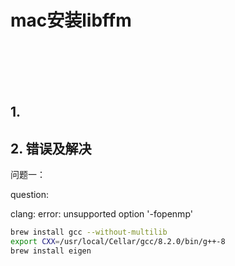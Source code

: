 # mac安装libffm

<br>
<br>
<br>
<br>

## 1. 

## 2. 错误及解决

问题一：

question:

clang: error: unsupported option '-fopenmp'

```bash
brew install gcc --without-multilib
export CXX=/usr/local/Cellar/gcc/8.2.0/bin/g++-8
brew install eigen

```
